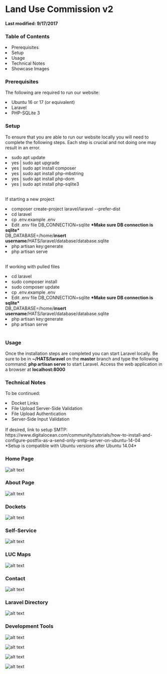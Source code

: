 # Land Use Commission v2
#### Last modified: 9/17/2017

### Table of Contents
<li>Prerequisites</li>
<li>Setup</li>
<li>Usage</li>
<li>Technical Notes</li>
<li>Showcase Images</li>

### Prerequisites
The following are required to run our website:
<li>Ubuntu 16 or 17 (or equivalent)</li>
<li>Laravel</li>
<li>PHP-SQLite 3</li>

### Setup
To ensure that you are able to run our website locally you will need to complete the following steps. Each step is crucial and not doing one may result in an error.
<li>sudo apt update</li>
<li>yes | sudo apt upgrade</li>
<li>yes | sudo apt install composer</li>
<li>yes | sudo apt install php-mbstring</li>
<li>yes | sudo apt install php-dom</li>
<li>yes | sudo apt install php-sqlite3</li><br>

If starting a new project
<li>composer create-project laravel/laravel --prefer-dist</li>
<li>cd laravel</li>
<li>cp .env.example .env</li>
<li>Edit .env file 
DB_CONNECTION=sqlite <b>*Make sure DB connection is sqlite*</b><br>
DB_DATABASE=/home/<b>insert username</b>/HATS/laravel/database/database.sqlite</li>
<li>php artisan key:generate</li>
<li>php artisan serve</li><br>

If working with pulled files
<li>cd laravel</li>
<li>sudo composer install</li>
<li>sudo composer update</li>
<li>cp .env.example .env</li>
<li>Edit .env file 
DB_CONNECTION=sqlite <b>*Make sure DB connection is sqlite*</b><br>
DB_DATABASE=/home/<b>insert username</b>/HATS/laravel/database/database.sqlite</li>
<li>php artisan key:generate</li>
<li>php artisan serve</li><br>

### Usage
Once the installation steps are completed you can start Laravel locally. Be sure to be in <b>~/HATS/laravel</b> on the <b>master</b> branch and type the following command: <b>php artisan serve</b> to start Laravel. Access the web application in a browser at <b>localhost:8000</b>

### Technical Notes
To be continued:
<li>Docket Links</li>
<li>File Upload Server-Side Validation</li>
<li>File Upload Authentication</li>
<li>Server-Side Input Validation</li>
<br>
If desired, link to setup SMTP:<br>
https://www.digitalocean.com/community/tutorials/how-to-install-and-configure-postfix-as-a-send-only-smtp-server-on-ubuntu-14-04<br>
*Setup is compatible with Ubuntu versions after Ubuntu 14.04*

### Home Page
![alt text](https://github.com/HACC17/HATS/blob/master/imgs/home.png)

### About Page
![alt text](https://github.com/HACC17/HATS/blob/master/imgs/about.png)

### Dockets
![alt text](https://github.com/HACC17/HATS/blob/master/imgs/dockets.png)

### Self-Service
![alt text](https://github.com/HACC17/HATS/blob/master/imgs/selfservice.png)

### LUC Maps
![alt text](https://github.com/HACC17/HATS/blob/master/imgs/lucmaps.png)

### Contact
![alt text](https://github.com/HACC17/HATS/blob/master/imgs/contact.png)

### Laravel Directory
![alt text](https://github.com/HACC17/HATS/blob/master/imgs/laravel-dir.png)

### Development Tools
![alt text](https://github.com/HACC17/HATS/blob/master/imgs/laravel-framework-logo.png)

![alt text](https://github.com/HACC17/HATS/blob/master/imgs/php-sqlite.jpg)

![alt text](https://github.com/HACC17/HATS/blob/master/imgs/trello_1x.png)

![alt text](https://github.com/HACC17/HATS/blob/master/imgs/ubuntu_logo.jpg)

